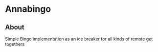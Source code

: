 # Annabingo

## About

Simple Bingo implementation as an ice breaker for all kinds of remote get togethers
